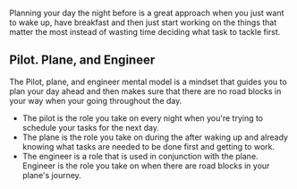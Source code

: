 Planning your day the night before is a great approach when you just want to wake up, have breakfast and then just start working on the things that matter the most instead of wasting time deciding what task to tackle first.

## Pilot. Plane, and Engineer
The Pilot, plane, and engineer mental model is a mindset that guides you to plan your day ahead and then makes sure that there are no road blocks in your way when your going throughout the day.

- The pilot is the role you take on every night when you're trying to schedule your tasks for the next day.
- The plane is the role you take on during the after waking up and already knowing what tasks are needed to be done first and getting to work.
- The engineer is a role that is used in conjunction with the plane. Engineer is the role you take on when there are road blocks in your plane's journey.









